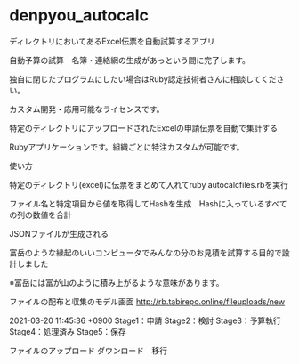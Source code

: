 # denpyou_autocalc
ディレクトリにおいてあるExcel伝票を自動試算するアプリ

自動予算の試算　名簿・連絡網の生成があっという間に完了します。


独自に閉じたプログラムにしたい場合はRuby認定技術者さんに相談してください。


カスタム開発・応用可能なライセンスです。

特定のディレクトリにアップロードされたExcelの申請伝票を自動で集計する

Rubyアプリケーションです。組織ごとに特注カスタムが可能です。

使い方

特定のディレクトリ(excel)に伝票をまとめて入れてruby autocalcfiles.rbを実行

ファイル名と特定項目から値を取得してHashを生成　Hashに入っているすべての列の数値を合計

JSONファイルが生成される

富岳のような縁起のいいコンピュータでみんなの分のお見積を試算する目的で設計しました

※富岳には富が山のように積み上がるような意味があります。

ファイルの配布と収集のモデル画面
http://rb.tabirepo.online/fileuploads/new

2021-03-20 11:45:36 +0900
Stage1：申請
Stage2：検討
Stage3：予算執行
Stage4：処理済み
Stage5：保存

ファイルのアップロード
ダウンロード　移行
